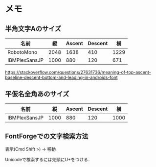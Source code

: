 # メモ

## 半角文字Aのサイズ

| 名前          | 縦   | Ascent | Descent | 横   |
| ------------- | ---- | ------ | ------- | ---- |
| RobotoMono    | 2048 | 1638   | 410     | 1229 |
| IBMPlexSansJP | 1000 | 880    | 120     | 671  |

<https://stackoverflow.com/questions/27631736/meaning-of-top-ascent-baseline-descent-bottom-and-leading-in-androids-font>

## 平仮名全角あのサイズ

| 名前          | 縦   | Ascent | Descent | 横   |
| ------------- | ---- | ------ | ------- | ---- |
| IBMPlexSansJP | 1000 | 880    | 120     | 1000 |

## FontForgeでの文字検索方法

表示(Cmd Shift >) -> 移動

Unicodeで検索するには先頭にU+をつける．
